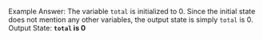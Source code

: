 Example Answer:
The variable `total` is initialized to 0. Since the initial state does not mention any other variables, the output state is simply `total` is 0.
Output State: **`total` is 0**